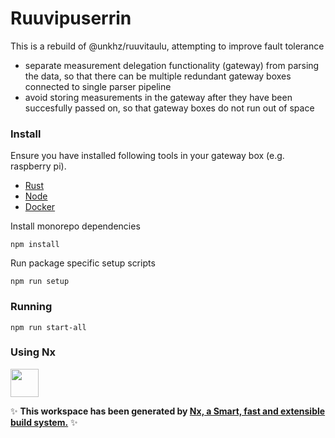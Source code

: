 # Ruuvipuserrin

This is a rebuild of @unkhz/ruuvitaulu, attempting to improve fault tolerance

- separate measurement delegation functionality (gateway) from parsing the data, so that there can be multiple redundant gateway boxes connected to single parser pipeline
- avoid storing measurements in the gateway after they have been succesfully passed on, so that gateway boxes do not run out of space

### Install

Ensure you have installed following tools in your gateway box (e.g. raspberry pi).

- [Rust](https://rustup.rs/)
- [Node](https://nodejs.org/en/download/)
- [Docker](https://docs.docker.com/engine/install/)

Install monorepo dependencies

```
npm install
```

Run package specific setup scripts

```
npm run setup
```

### Running

```
npm run start-all
```

### Using Nx

<a alt="Nx logo" href="https://nx.dev" target="_blank" rel="noreferrer"><img src="https://raw.githubusercontent.com/nrwl/nx/master/images/nx-logo.png" width="45"></a>

✨ **This workspace has been generated by [Nx, a Smart, fast and extensible build system.](https://nx.dev)** ✨
